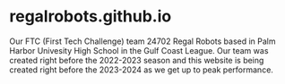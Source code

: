# regalrobots.github.io

Our FTC (First Tech Challenge) team 24702 Regal Robots based in Palm Harbor Univesity High School in the Gulf Coast League. Our team was created right before the 2022-2023 season and this website is being created right before the 2023-2024 as we get up to peak performance.
